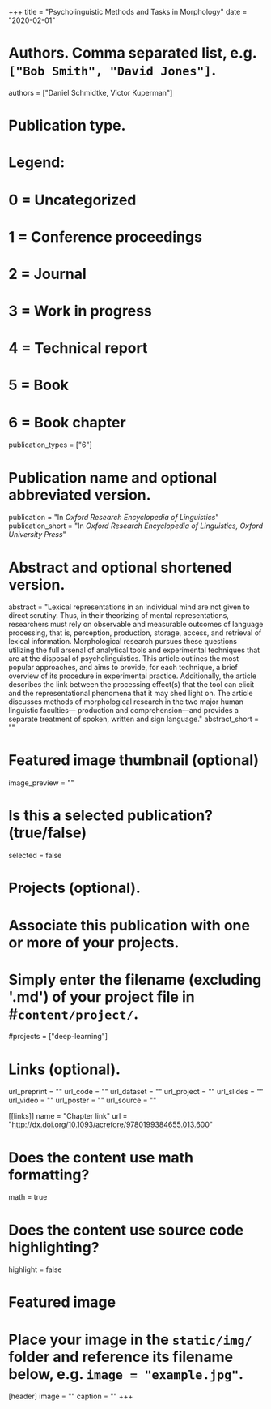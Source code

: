 +++
title = "Psycholinguistic Methods and Tasks in Morphology"
date = "2020-02-01"

# Authors. Comma separated list, e.g. `["Bob Smith", "David Jones"]`.
authors = ["Daniel Schmidtke, Victor Kuperman"]

# Publication type.
# Legend:
# 0 = Uncategorized
# 1 = Conference proceedings
# 2 = Journal
# 3 = Work in progress
# 4 = Technical report
# 5 = Book
# 6 = Book chapter
publication_types = ["6"]

# Publication name and optional abbreviated version.
publication = "In *Oxford Research Encyclopedia of Linguistics*"
publication_short = "In *Oxford Research Encyclopedia of Linguistics, Oxford University Press*"

# Abstract and optional shortened version.
abstract = "Lexical representations in an individual mind are not given to direct scrutiny. Thus, in their theorizing of mental representations, researchers must rely on observable and measurable outcomes of language processing, that is, perception, production, storage, access, and retrieval of lexical information. Morphological research pursues these questions utilizing the full arsenal of analytical tools and experimental techniques that are at the disposal of psycholinguistics. This article outlines the most popular approaches, and aims to provide, for each technique, a brief overview of its procedure in experimental practice. Additionally, the article describes the link between the processing effect(s) that the tool can elicit and the representational phenomena that it may shed light on. The article discusses methods of morphological research in the two major human linguistic faculties— production and comprehension—and provides a separate treatment of spoken, written and sign language."
abstract_short = ""

# Featured image thumbnail (optional)
image_preview = ""

# Is this a selected publication? (true/false)
selected = false

# Projects (optional).
#   Associate this publication with one or more of your projects.
#   Simply enter the filename (excluding '.md') of your project file in #`content/project/`.
#projects = ["deep-learning"]

# Links (optional). 
url_preprint = ""
url_code = ""
url_dataset = ""
url_project = ""
url_slides = ""
url_video = ""
url_poster = ""
url_source = ""

[[links]]
name = "Chapter link"
url = "http://dx.doi.org/10.1093/acrefore/9780199384655.013.600"

# Does the content use math formatting?
math = true

# Does the content use source code highlighting?
highlight = false

# Featured image
# Place your image in the `static/img/` folder and reference its filename below, e.g. `image = "example.jpg"`.
[header]
image = ""
caption = ""
+++
